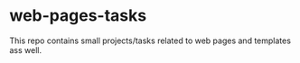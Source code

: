 # web-pages-tasks
This repo contains small projects/tasks related to web pages and templates ass well.

